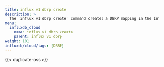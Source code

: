 ```yaml
---
title: influx v1 dbrp create
description: >
  The `influx v1 dbrp create` command creates a DBRP mapping in the InfluxDB 1.x compatibility API.
menu:
  influxdb_cloud:
    name: influx v1 dbrp create
    parent: influx v1 dbrp
weight: 101
influxdb/cloud/tags: [DBRP]
---
```


{{< duplicate-oss >}}